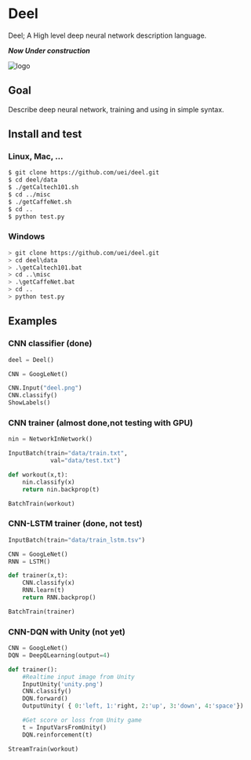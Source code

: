 # Deel
Deel; A High level deep neural network description language.

***Now Under construction***

![logo](deel.png)


## Goal
Describe deep neural network, training and using in simple syntax.

## Install and test

### Linux, Mac, ...

```sh
$ git clone https://github.com/uei/deel.git
$ cd deel/data
$ ./getCaltech101.sh
$ cd ../misc
$ ./getCaffeNet.sh
$ cd ..
$ python test.py
```

### Windows

```sh
> git clone https://github.com/uei/deel.git
> cd deel\data
> .\getCaltech101.bat
> cd ..\misc
> .\getCaffeNet.bat
> cd ..
> python test.py
```

## Examples

### CNN classifier (done)
```python
deel = Deel()

CNN = GoogLeNet()

CNN.Input("deel.png")
CNN.classify()
ShowLabels()

```

### CNN trainer (almost done,not testing with GPU)
```python
nin = NetworkInNetwork()

InputBatch(train="data/train.txt",
			val="data/test.txt")

def workout(x,t):
	nin.classify(x)	
	return nin.backprop(t)

BatchTrain(workout)
```

### CNN-LSTM trainer (done, not test)
```python
InputBatch(train="data/train_lstm.tsv")

CNN = GoogLeNet()
RNN = LSTM()

def trainer(x,t):
	CNN.classify(x) 
	RNN.learn(t)
	return RNN.backprop()

BatchTrain(trainer)
```

### CNN-DQN with Unity (not yet)
```python
CNN = GoogLeNet()
DQN = DeepQLearning(output=4)

def trainer():
	#Realtime input image from Unity
	InputUnity('unity.png') 
	CNN.classify() 
	DQN.forward()
    OutputUnity( { 0:'left, 1:'right, 2:'up', 3:'down', 4:'space'})

	#Get score or loss from Unity game
	t = InputVarsFromUnity()
	DQN.reinforcement(t)

StreamTrain(workout)
```


